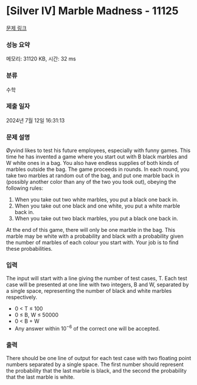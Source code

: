# [Silver IV] Marble Madness - 11125 

[문제 링크](https://www.acmicpc.net/problem/11125) 

### 성능 요약

메모리: 31120 KB, 시간: 32 ms

### 분류

수학

### 제출 일자

2024년 7월 12일 16:31:13

### 문제 설명

<p>Øyvind likes to test his future employees, especially with funny games. This time he has invented a game where you start out with B black marbles and W white ones in a bag. You also have endless supplies of both kinds of marbles outside the bag. The game proceeds in rounds. In each round, you take two marbles at random out of the bag, and put one marble back in (possibly another color than any of the two you took out), obeying the following rules:</p>

<ol>
	<li>When you take out two white marbles, you put a black one back in.</li>
	<li>When you take out one black and one white, you put a white marble back in.</li>
	<li>When you take out two black marbles, you put a black one back in.</li>
</ol>

<p>At the end of this game, there will only be one marble in the bag. This marble may be white with a probability and black with a probability given the number of marbles of each colour you start with. Your job is to find these probabilities.</p>

### 입력 

 <p>The input will start with a line giving the number of test cases, T. Each test case will be presented at one line with two integers, B and W, separated by a single space, representing the number of black and white marbles respectively.</p>

<ul>
	<li>0 < T ≤ 100</li>
	<li>0 ≤ B, W ≤ 50000</li>
	<li>0 < B + W</li>
	<li>Any answer within 10<sup>−6</sup> of the correct one will be accepted.</li>
</ul>

### 출력 

 <p>There should be one line of output for each test case with two floating point numbers separated by a single space. The first number should represent the probability that the last marble is black, and the second the probability that the last marble is white.</p>

